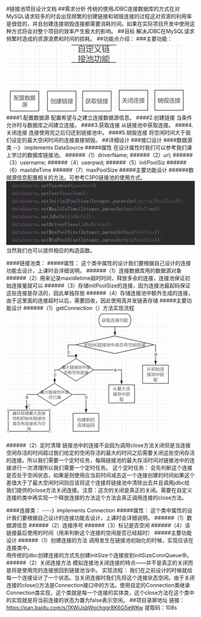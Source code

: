 #链接池项目设计文档
##需求分析
    传统的使用JDBC连接数据库的方式在对MySQL请求较多的时会出现频繁的创建链接和销毁连接的过程这对资源的利用率是很低的，并且创建连接销毁连接都需要消耗时间。如果在实际项目开发中使用这种方式将会对整个项目的效率产生极大的影响。
##目标
    解决JDBC在MySQL请求频繁时造成的资源浪费和时间的损耗。
##功能点介绍：
###主要功能：
   ![](.链接池项目设计文档_images/功能介绍图.png)
####1.配置数据源
    配置希望与之建立连接数据源信息。
####2.创建链接
    当条件允许时与数据库之间建立连接。
####3.获取连接 
    从链接池中获取连接。
####4.关闭连接
    连接使用完之后归还到链接池中。
####5.销毁连接
    将空闲时间大于我们设定的最大空闲时间的连接直接销毁。
##详细设计
###接口设计
####数据源类   --》 implements DataSource
#####属性
    在设计属性时我们可以参考我们课上学过的数据库链接池。
######（1）driverName;
######（2）url;
######（3）username;
######（4）userpwd;
######（5）initPoolSiz
######（6）maxIdleTime
######（7）maxPoolSize
#####主要功能设计
######数据源信息配置相关的方法。可参考C3P0链接池的使用方式。
   ![](.链接池项目设计文档_images/C3p0数据源配置方式.png)
     当然我们也可以提供相应的构造函数。
            
####链接池类：
#####属性：
    这个类中属性的设计我们要根据自己设计的连接功能去设计，上课时会详细说明。
######（1）连接数据库用的数据源对象
######（2）用来记录maxidletime超时时间，释放多余的连接，连接池保证初始连接量就可以
######（3）存储initPoolSize的连接，因为连接池最起码保证这些连接是存活的，因此单独存放
######（4）存储连接池中额外生成的连接，由于这里面的连接超时以后，需要回收，因此使用高并发链表存储
#####主要功能设计
######（1）getConnection（）方法实现流程
   ![](.链接池项目设计文档_images/getConnection方法实现流程.png)

######（2）定时清理
    链接池中的连接不会因为调用close方法关闭但是当连接空闲存活的时间超过我们给定的空闲存活的最大的时间之后需要关闭这些空闲存活的连接。所以我们需要一个定时任务，每隔链接池的最大存活时间对链接池中的连接进行一次清理所以我们需要一个定时任务。
    这个定时任务：
    会先判断这个连接是否处于空闲状态，如果是则使用应当前时间减去这一个连接创建的时间如果这个差值大于了最大空闲时间则应该将这个连接将链接池中清除出去并且调用jdbc给我们提供的close方法关闭连接。注意：这次的关闭是真正的关闭。需要在自定义连接的类中再实现一个释放连接的方法这个方法会真正调用连接的close方法。

####连接类： ----》implements Connection
#####属性：
    这个类中属性的设计我们要根据自己设计的连接功能去设计，上课时会详细说明。
######（1）数据源信息
######（2）连接序号
######（3）标记是否空闲
######（4）该链接最后使用的时间（用来判断这个连接的空闲是否已经超时）
#####主要功能设计
######（1）创建连接的方法
	    调用发生在链接池初始化的时候，实现应该在连接类中。  
    用传统的jdbc创建连接的方式先创建initSize个连接放到initSizeConnQueue中。
######（2）关闭连接方法
    模拟连接池关闭连接的特点——并不是真正的关闭而是将是使用完的连接放回到链接池当中。
    实现流程：
    我们在之前设计的时候就给每一个连接设计了一个状态。当关闭连接时我们先将这个连接状态空闲。由于关闭连接的close()方法是Connection接口中的方法。使用自定的Connection类继承Connection类实现，这个类就是每一个连接的实体类，这个close方法在这个类中的实现就是将当前连接的状态为置为false表示空闲。
##项目录屏地址
    链接：https://pan.baidu.com/s/1XWiJsbWochggr8K6G5eWKw 
    提取码：108s 



